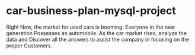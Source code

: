 # car-business-plan-mysql-project
Right Now, the market for used cars is booming. Everyone in the new generation Possesses an automobile. As the car market rises, analyze the data and Discover all the answers to assist the company in focusing on the proper Customers.
